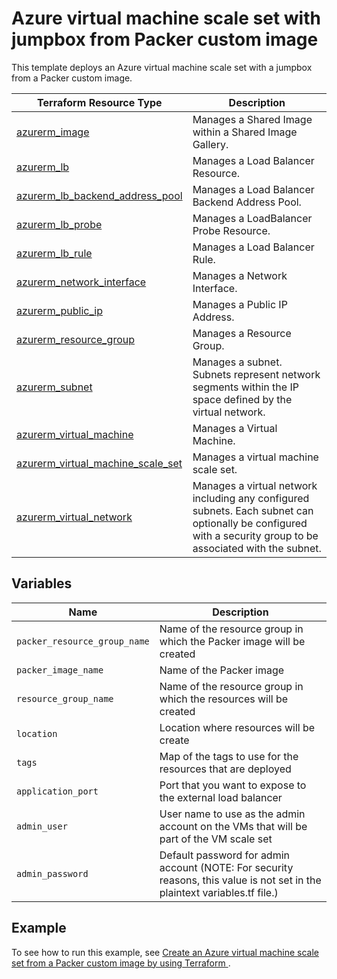 # Azure virtual machine scale set with jumpbox from Packer custom image

This template deploys an Azure virtual machine scale set with a jumpbox from a Packer custom image.

| Terraform Resource Type                                                                                                                        | Description                                                                                                                                                  |
| ---------------------------------------------------------------------------------------------------------------------------------------------- | ------------------------------------------------------------------------------------------------------------------------------------------------------------ |
| [azurerm_image](https://registry.terraform.io/providers/hashicorp/azurerm/latest/docs/resources/shared_image)                                  | Manages a Shared Image within a Shared Image Gallery.                                                                                                        |
| [azurerm_lb](https://registry.terraform.io/providers/hashicorp/azurerm/latest/docs/resources/lb)                                               | Manages a Load Balancer Resource.                                                                                                                            |
| [azurerm_lb_backend_address_pool](https://registry.terraform.io/providers/hashicorp/azurerm/latest/docs/resources/lb_backend_address_pool)     | Manages a Load Balancer Backend Address Pool.                                                                                                                |
| [azurerm_lb_probe](https://registry.terraform.io/providers/hashicorp/azurerm/latest/docs/resources/lb_probe)                                   | Manages a LoadBalancer Probe Resource.                                                                                                                       |
| [azurerm_lb_rule](https://registry.terraform.io/providers/hashicorp/azurerm/latest/docs/resources/lb_rule)                                     | Manages a Load Balancer Rule.                                                                                                                                |
| [azurerm_network_interface](https://registry.terraform.io/providers/hashicorp/azurerm/latest/docs/resources/network_interface)                 | Manages a Network Interface.                                                                                                                                 |
| [azurerm_public_ip](https://registry.terraform.io/providers/hashicorp/azurerm/latest/docs/resources/public_ip)                                 | Manages a Public IP Address.                                                                                                                                 |
| [azurerm_resource_group](https://registry.terraform.io/providers/hashicorp/azurerm/latest/docs/resources/resource_group)                       | Manages a Resource Group.                                                                                                                                    |
| [azurerm_subnet](https://registry.terraform.io/providers/hashicorp/azurerm/latest/docs/resources/subnet)                                       | Manages a subnet. Subnets represent network segments within the IP space defined by the virtual network.                                                     |
| [azurerm_virtual_machine](https://registry.terraform.io/providers/hashicorp/azurerm/latest/docs/resources/virtual_machine)                     | Manages a Virtual Machine.                                                                                                                                   |
| [azurerm_virtual_machine_scale_set](https://registry.terraform.io/providers/hashicorp/azurerm/latest/docs/resources/virtual_machine_scale_set) | Manages a virtual machine scale set.                                                                                                                         |
| [azurerm_virtual_network](https://registry.terraform.io/providers/hashicorp/azurerm/latest/docs/resources/virtual_network)                     | Manages a virtual network including any configured subnets. Each subnet can optionally be configured with a security group to be associated with the subnet. |

## Variables

| Name                         | Description                                                                                                                |
| ---------------------------- | -------------------------------------------------------------------------------------------------------------------------- |
| `packer_resource_group_name` | Name of the resource group in which the Packer image will be created                                                       |
| `packer_image_name`          | Name of the Packer image                                                                                                   |
| `resource_group_name`        | Name of the resource group in which the resources will be created                                                          |
| `location`                   | Location where resources will be create                                                                                    |
| `tags`                       | Map of the tags to use for the resources that are deployed                                                                 |
| `application_port`           | Port that you want to expose to the external load balancer                                                                 |
| `admin_user`                 | User name to use as the admin account on the VMs that will be part of the VM scale set                                     |
| `admin_password`             | Default password for admin account (NOTE: For security reasons, this value is not set in the plaintext variables.tf file.) |

## Example

To see how to run this example, see [Create an Azure virtual machine scale set from a Packer custom image by using Terraform
](https://docs.microsoft.com/azure/developer/terraform/create-vm-scaleset-network-disks-using-packer-hcl#create-an-azure-image-by-using-packer).
